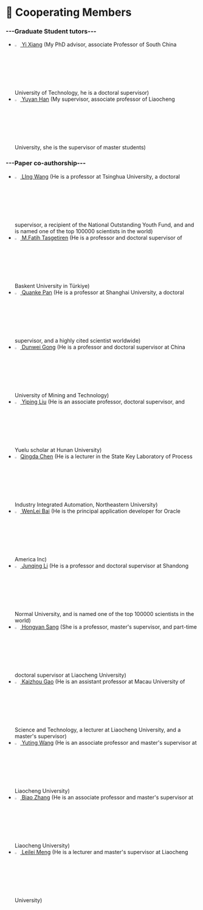 <h1>👥 Cooperating Members</h1>
<h3 id="tutor">---Graduate Student tutors---</h3>

- <div><img src='images/XY.png' alt="XY" width="3%"><A href="https://www2.scut.edu.cn/sse/2021/0827/c16789a439368/page.htm"> Yi Xiang</a>  (My PhD advisor, associate Professor of South China University of Technology, he is a doctoral supervisor)  </div>
- <div><img src='images/HYY.jpg' alt="HYY" width="3%"><A href="https://cs.lcu.edu.cn/szdw/339854.htm"> Yuyan Han</a>  (My supervisor, associate professor of Liaocheng University, she is the supervisor of master students)  </div>

<h3>---Paper co-authorship---</h3>

- <div><img src='images/WL.png' alt="WL" width="3%"><A href="https://www.au.tsinghua.edu.cn/info/1107/1558.htm"> LIng Wang</a> (He is a professor at Tsinghua University, a doctoral supervisor, a recipient of the National Outstanding Youth Fund, and and is named one of the top 100000 scientists in the world)</div>
- <div><img src='images/MFT.png' alt="MFT" width="3%"><A href="https://scholar.google.com/citations?user=pYeRQGEAAAAJ"> M.Fatih Tasgetiren</a> (He is a professor and doctoral supervisor of Baskent University in Türkiye)</div>
- <div><img src='images/QKP.png' alt="QKP" width="3%"><A href="https://automation.shu.edu.cn/info/1066/1886.htm"> Quanke Pan</a> (He is a professor at Shanghai University, a doctoral supervisor, and a highly cited scientist worldwide)</div>
- <div><img src='images/DWG.png' alt="DWG" width="3%"><A href="http://yjsxt.cumt.edu.cn/Gwork/Teacher/TeacherInfo.aspx?EID=LaosoqV95obY7S8CqYNid38k6GPaqAQX"> Dunwei Gong</a> (He is a professor and doctoral supervisor at China University of Mining and Technology)</div>
- <div><img src='images/YLiu.png' alt="YLiu" width="3%"><A href="http://csee.hnu.edu.cn/people/liuyiping"> Yiping Liu</a> (He is an associate professor, doctoral supervisor, and Yuelu scholar at Hunan University)</div>
- <div><img src='images/QDC.png' alt="QDC" width="3%"><A href="https://www.researchgate.net/profile/Qingda-Chen">Qingda Chen</a> (He is a lecturer in the State Key Laboratory of Process Industry Integrated Automation, Northeastern University)</div>
- <div><img src='images/WLB.jpg' alt="WLB" width="3%"><A href="https://scholar.google.com.hk/citations?user=P7sApnQAAAAJ&hl=zh-CN"> WenLei Bai</a> (He is the principal application developer for Oracle America Inc)</div>
- <div><img src='images/JQL.png' alt="JQL" width="3%"><A href="http://ischedulings.com/"> Junqing Li</a>  (He is a professor and doctoral supervisor at Shandong Normal University, and is named one of the top 100000 scientists in the world)  </div>
- <div><img src='images/SHY.png' alt="SHY" width="3%"><A href="https://cs.lcu.edu.cn/szdw/339857.htm"> Hongyan Sang</a>  (She is a professor, master's supervisor, and part-time doctoral supervisor at Liaocheng University)  </div>
- <div><img src='images/GKZ.png' alt="GKZ" width="3%"><A href="https://cs.lcu.edu.cn/szdw/339844.htm"> Kaizhou Gao</a>  (He is an assistant professor at Macau University of Science and Technology, a lecturer at Liaocheng University, and a master's supervisor)  </div>
- <div><img src='images/YTW.jpg' alt="YTW" width="3%"><A href="https://cs.lcu.edu.cn/szdw/339869.htm"> Yuting Wang</a>  (He is an associate professor and master's supervisor at Liaocheng University)</div>
- <div><img src='images/ZB.png' alt="ZB" width="3%"><A href="https://cs.lcu.edu.cn/szdw/339836.htm"> Biao Zhang</a>  (He is an associate professor and master's supervisor at Liaocheng University)  </div>
- <div><img src='images/MLL.png' alt="MLL" width="3%"><A href="https://cs.lcu.edu.cn/szdw/431879.htm"> Leilei Meng</a>  (He is a lecturer and master's supervisor at Liaocheng University)  </div>


